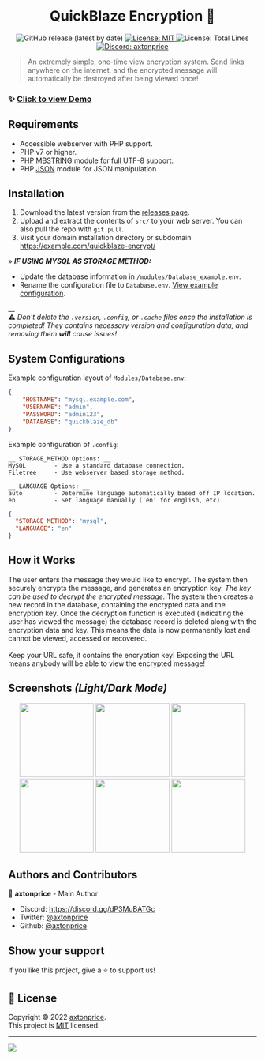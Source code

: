 <h1 align="center">QuickBlaze Encryption 👋</h1>

<p align="center">
  <img alt="GitHub release (latest by date)" src="https://img.shields.io/github/v/release/axtonprice-dev/quickblaze-encrypt?label=Version">
  <a href="https://github.com/axtonprice-dev/quickblaze-encrypt/blob/main/LICENSE" target="_blank">
    <img alt="License: MIT" src="https://img.shields.io/badge/License-MIT-yellow.svg" />
  </a>
  <img alt="License: Total Lines" src="https://img.shields.io/tokei/lines/github/axtonprice-dev/quickblaze-encrypt?label=Total%20lines" />
  <a href="https://axtonprice.com?discord" target="_blank">
    <img alt="Discord: axtonprice" src="https://discord.com/api/guilds/826239258590969897/widget.png?style=shield" />
  </a>
</p>

> An extremely simple, one-time view encryption system. Send links anywhere on the internet, and the encrypted message will automatically be destroyed after being viewed once!

### ✨ <a href="https://quickblaze.axtonprice.com" target="_blank">Click to view Demo</a>

## Requirements

- Accessible webserver with PHP support.
- PHP v7 or higher.
- PHP [MBSTRING](http://php.net/manual/en/book.mbstring.php) module for full UTF-8 support.
- PHP [JSON](http://php.net/manual/en/book.json.php) module for JSON manipulation

## Installation

1. Download the latest version from the <a href="https://github.com/axtonprice-dev/quickblaze-encrypt/releases">releases page</a>. 
2. Upload and extract the contents of `src/` to your web server. You can also pull the repo with `git pull`.
3. Visit your domain installation directory or subdomain https://example.com/quickblaze-encrypt/

» ***IF USING MYSQL AS STORAGE METHOD:***
<ul>
  <li>Update the database information in <code>/modules/Database_example.env</code>.</li>
  <li>Rename the configuration file to <code>Database.env</code>. <a href="#configuration">View example configuration</a>.</li>
</ul>

__<br>
⚠️ *Don't delete the `.version`, `.config`, or `.cache` files once the installation is completed! They contains necessary version and configuration data, and removing them **will** cause issues!*

## System Configurations
Example configuration layout of `Modules/Database.env`:
```json
{
    "HOSTNAME": "mysql.example.com",
    "USERNAME": "admin",
    "PASSWORD": "admin123",
    "DATABASE": "quickblaze_db"
}
```
Example configuration of `.config`:
```
__ STORAGE_METHOD Options: __
MySQL        - Use a standard database connection.
Filetree     - Use webserver based storage method.

__ LANGUAGE Options: __
auto         - Determine language automatically based off IP location.
en           - Set language manually ('en' for english, etc).
```
```json
{ 
  "STORAGE_METHOD": "mysql",
  "LANGUAGE": "en"
}
```

## How it Works

The user enters the message they would like to encrypt. The system then securely encrypts the message, and generates an encryption key. *The key can be used to decrypt the encrypted message.* The system then creates a new record in the database, containing the encrypted data and the encryption key. Once the decryption function is executed (indicating the user has viewed the message) the database record is deleted along with the encryption data and key. This means the data is now permanently lost and cannot be viewed, accessed or recovered. <br><br>Keep your URL safe, it contains the encryption key! Exposing the URL means anybody will be able to view the encrypted message!

## Screenshots *(Light/Dark Mode)*

<p align="center">
  <!-- Light Mode -->
  <img height="150" src="https://user-images.githubusercontent.com/37771600/163854079-ae8ea359-fce3-4157-8cff-114da799ff89.png">
  <img height="150" src="https://user-images.githubusercontent.com/37771600/163854117-bba6e982-0a1b-4a16-b785-78a093cdb09b.png">
  <img height="150" src="https://user-images.githubusercontent.com/37771600/163854146-746635c3-fce3-4725-a733-bf7646f4618f.png">
  <!-- Dark Mode -->
  <img height="150" src="https://user-images.githubusercontent.com/37771600/163853630-c5fe544d-9976-499f-859c-05efdc990947.png">
  <img height="150" src="https://user-images.githubusercontent.com/37771600/163853684-3ff0c1b5-039d-465c-abfb-dfc9af00c338.png">
  <img height="150" src="https://user-images.githubusercontent.com/37771600/163853762-ee6d721b-a0bd-482c-9fb9-4020bcf7653c.png">
</p>
  
## Authors and Contributors

👤 **axtonprice** - Main Author

* Discord: https://discord.gg/dP3MuBATGc
* Twitter: [@axtonprice](https://twitter.com/axtonprice)
* Github: [@axtonprice](https://github.com/axtonprice)

## Show your support

If you like this project, give a ⭐️ to support us!

## 📝 License

Copyright © 2022 [axtonprice](https://github.com/axtonprice).<br />
This project is [MIT](https://github.com/axtonprice-dev/quickblaze-encrypt/blob/main/LICENSE) licensed.

<hr>

<a href="https://discord.gg/dP3MuBATGc"><img src="https://discord.com/api/guilds/826239258590969897/widget.png?style=banner3"/></a>
